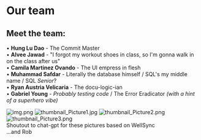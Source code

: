 # Our team

## Meet the team:
• **Hung Lu Dao** - The Commit Master\
• **Alvee Jawad** - "I forgot my workout shoes in class, so I'm gonna walk in on the class after us"\
• **Camila Martinez Ovando** - The UI empress in flesh\
• **Muhammad Safdar** - Literally the database himself / SQL's my middle name / SQL *Senior*?\
• **Ryan Austria Velicaria** - The docu-logic-ian \
• **Gabriel Young** - *Probably testing code* / The Error Eradicator *(with a hint of a superhero vibe)*

![img.png](..%2Fbook%2Fimages%2Fimg.png)
![thumbnail_Picture1.jpg](..%2Fbook%2Fimages%2Fthumbnail_Picture1.jpg)
![thumbnail_Picture2.png](..%2Fbook%2Fimages%2Fthumbnail_Picture2.png)
![thumbnail_Picture3.png](..%2Fbook%2Fimages%2Fthumbnail_Picture3.png) \
Shoutout to chat-gpt for these pictures based on WellSync \
...and Rob